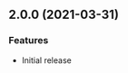 

<!--
### Bug Fixes
### Features
### BREAKING CHANGES
-->


<a name="2.0.0"></a>

## 2.0.0 (2021-03-31)

### Features

* Initial release